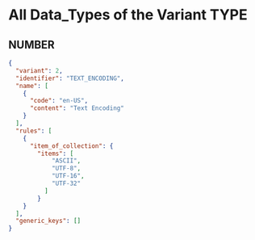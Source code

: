 # All Data_Types of the Variant TYPE

## NUMBER

```json
{
  "variant": 2,
  "identifier": "TEXT_ENCODING",
  "name": [
    {
      "code": "en-US",
      "content": "Text Encoding"
    }
  ],
  "rules": [
    {
      "item_of_collection": {
        "items": [
            "ASCII",
            "UTF-8",
            "UTF-16",
            "UTF-32"
          ]
        }
    }
  ],
  "generic_keys": []
}
```
